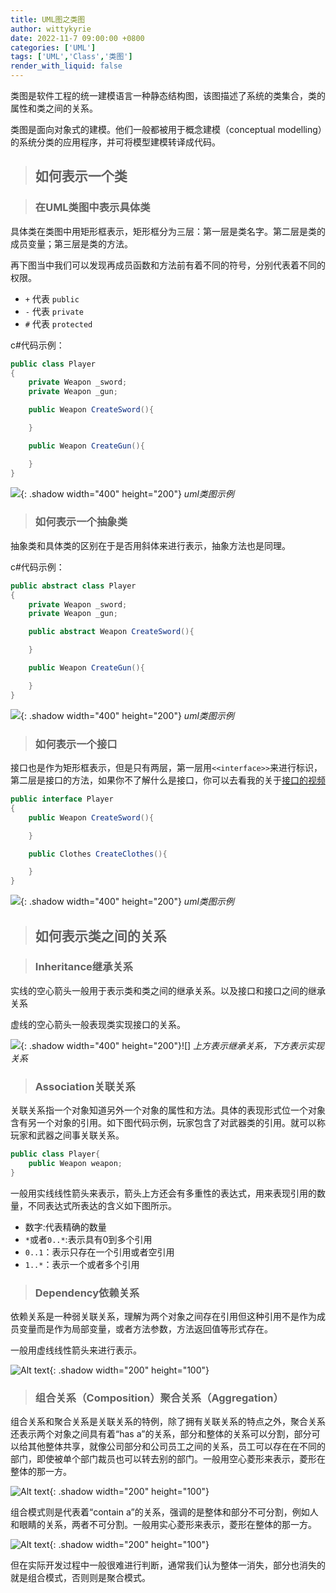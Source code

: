 ```yaml
---
title: UML图之类图
author: wittykyrie
date: 2022-11-7 09:00:00 +0800
categories: ['UML']
tags: ['UML','Class','类图']
render_with_liquid: false
---
```


类图是软件工程的统一建模语言一种静态结构图，该图描述了系统的类集合，类的属性和类之间的关系。

类图是面向对象式的建模。他们一般都被用于概念建模（conceptual modelling）的系统分类的应用程序，并可将模型建模转译成代码。

>## 如何表示一个类

>### 在UML类图中表示具体类

具体类在类图中用矩形框表示，矩形框分为三层：第一层是类名字。第二层是类的成员变量；第三层是类的方法。

再下图当中我们可以发现再成员函数和方法前有着不同的符号，分别代表着不同的权限。

- `+` 代表 `public`
- `-` 代表 `private`
- `#` 代表 `protected`

c#代码示例：

```c#
public class Player
{
    private Weapon _sword;
    private Weapon _gun;

    public Weapon CreateSword(){

    }

    public Weapon CreateGun(){

    }
}
```

![](/assets/2022-10-31/1.png){: .shadow width="400" height="200"}
_uml类图示例_

>### 如何表示一个抽象类

抽象类和具体类的区别在于是否用斜体来进行表示，抽象方法也是同理。

c#代码示例：

```c#
public abstract class Player
{
    private Weapon _sword;
    private Weapon _gun;

    public abstract Weapon CreateSword(){

    }

    public Weapon CreateGun(){

    }
}
```
![](/assets/2022-10-31/2.png){: .shadow width="400" height="200"}
_uml类图示例_

>### 如何表示一个接口

接口也是作为矩形框表示，但是只有两层，第一层用`<<interface>>`来进行标识，第二层是接口的方法，如果你不了解什么是接口，你可以去看我的关于[接口的视频](https://www.bilibili.com/video/BV1584y1B7xe/)

```c#
public interface Player
{
    public Weapon CreateSword(){

    }

    public Clothes CreateClothes(){

    }
}
```
![](/assets/2022-10-31/3.png){: .shadow width="400" height="200"}
_uml类图示例_

>## 如何表示类之间的关系

>### Inheritance继承关系

实线的空心箭头一般用于表示类和类之间的继承关系。以及接口和接口之间的继承关系

虚线的空心箭头一般表现类实现接口的关系。

![](/assets/2022-10-31/4.png){: .shadow width="400" height="200"}![]
_上方表示继承关系，下方表示实现关系_

>### Association关联关系

关联关系指一个对象知道另外一个对象的属性和方法。具体的表现形式位一个对象含有另一个对象的引用。如下图代码示例，玩家包含了对武器类的引用。就可以称玩家和武器之间事关联关系。

```c#
public class Player{
    public Weapon weapon;
}
```
一般用实线线性箭头来表示，箭头上方还会有多重性的表达式，用来表现引用的数量，不同表达式所表达的含义如下图所示。

- 数字:代表精确的数量
- `*`或者`0..*`:表示具有0到多个引用
- `0..1`：表示只存在一个引用或者空引用
- `1..*`：表示一个或者多个引用

>### Dependency依赖关系

依赖关系是一种弱关联关系，理解为两个对象之间存在引用但这种引用不是作为成员变量而是作为局部变量，或者方法参数，方法返回值等形式存在。

一般用虚线线性箭头来进行表示。

![Alt text](/assets/2022-10-31/8.png){: .shadow width="200" height="100"}

>### 组合关系（Composition）聚合关系（Aggregation）

组合关系和聚合关系是关联关系的特例，除了拥有关联关系的特点之外，聚合关系还表示两个对象之间具有着“has a”的关系，部分和整体的关系可以分割，部分可以给其他整体共享，就像公司部分和公司员工之间的关系，员工可以存在在不同的部门，即使被单个部门裁员也可以转去别的部门。一般用空心菱形来表示，菱形在整体的那一方。

![Alt text](/assets/2022-10-31/7.png){: .shadow width="200" height="100"}

组合模式则是代表着“contain a”的关系，强调的是整体和部分不可分割，例如人和眼睛的关系，两者不可分割。一般用实心菱形来表示，菱形在整体的那一方。

![Alt text](/assets/2022-10-31/6.png){: .shadow width="200" height="100"}

但在实际开发过程中一般很难进行判断，通常我们认为整体一消失，部分也消失的就是组合模式，否则则是聚合模式。
